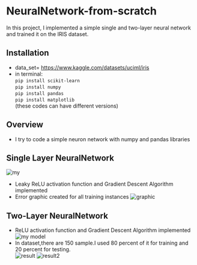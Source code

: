 # NeuralNetwork-from-scratch
In this project, I implemented a simple single and two-layer neural network and trained it on the IRIS dataset.
## Installation
- data_set= https://www.kaggle.com/datasets/uciml/iris <br/>
- in terminal: <br/>
   `pip install scikit-learn` <br/>
   `pip install numpy` <br/>
   `pip install pandas` <br/>
   `pip install matplotlib` <br/>(these codes can have different versions)
## Overview
- I try to code a simple neuron network with numpy and pandas libraries <br/>
## Single Layer NeuralNetwork
![my](https://github.com/Bfindik/images/blob/main/Ekran%20g%C3%B6r%C3%BCnt%C3%BCs%C3%BC%202023-03-10%20192712.png)
- Leaky ReLU activation function and Gradient Descent Algorithm implemented
- Error graphic created  for all training instances 
![graphic](https://github.com/Bfindik/images/blob/main/Ekran%20g%C3%B6r%C3%BCnt%C3%BCs%C3%BC%202023-03-10%20192955.png)
## Two-Layer NeuralNetwork
- ReLU activation function and Gradient Descent Algorithm implemented
![my model](https://github.com/Bfindik/images/blob/main/Ekran%20g%C3%B6r%C3%BCnt%C3%BCs%C3%BC%202023-03-07%20185953.png)
- In dataset,there are 150 sample.I used 80 percent of it for training and 20 percent for testing.<br/>
![result](https://github.com/Bfindik/images/blob/main/Ekran%20g%C3%B6r%C3%BCnt%C3%BCs%C3%BC%202023-03-07%20184232.png)
![result2](https://github.com/Bfindik/images/blob/main/Ekran%20g%C3%B6r%C3%BCnt%C3%BCs%C3%BC%202023-03-10%20190903.png)

